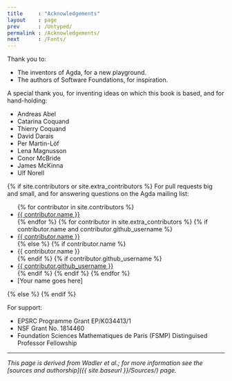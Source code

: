 ```yaml
---
title     : "Acknowledgements"
layout    : page
prev      : /Untyped/
permalink : /Acknowledgements/
next      : /Fonts/
---
```


Thank you to:

* The inventors of Agda, for a new playground.
* The authors of Software Foundations, for inspiration.


A special thank you, for inventing ideas on which
this book is based, and for hand-holding:

<ul class="list-of-contributors">
<li>Andreas Abel</li>
<li>Catarina Coquand</li>
<li>Thierry Coquand</li>
<li>David Darais</li>
<li>Per Martin-Löf</li>
<li>Lena Magnusson</li>
<li>Conor McBride</li>
<li>James McKinna</li>
<li>Ulf Norell</li>
</ul>

{% if site.contributors or site.extra_contributors %}
For pull requests big and small, and for answering questions on the Agda mailing list:

<ul class="list-of-contributors">
{% for contributor in site.contributors %}
  <li><a href="https://github.com/{{ contributor.github_username }}">{{ contributor.name }}</a></li>
{% endfor %}
{% for contributor in site.extra_contributors %}
  {% if contributor.name and contributor.github_username %}
  <li><a href="https://github.com/{{ contributor.github_username }}">{{ contributor.name }}</a></li>
  {% else %}
  {% if contributor.name %}
  <li>{{ contributor.name }}</li>
  {% endif %}
  {% if contributor.github_username %}
  <li><a href="https://github.com/{{ contributor.github_username }}">{{ contributor.github_username }}</a></li>
  {% endif %}
  {% endif %}
{% endfor %}
<li>[Your name goes here]</li>
</ul>
{% else %}
{% endif %}


For support:

* EPSRC Programme Grant EP/K034413/1
* NSF Grant No. 1814460
* Foundation Sciences Mathematiques de Paris (FSMP)
  Distinguised Professor Fellowship
---

*This page is derived from Wadler et al.; for more information see the [sources and authorship]({{ site.baseurl }}/Sources/) page.*
